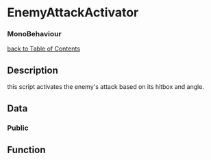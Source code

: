 # EnemyAttackActivator
### MonoBehaviour

[back to Table of Contents](/TableOfContents.md)

## Description
this script activates the enemy's attack based on its hitbox and angle.

## Data

### Public


## Function